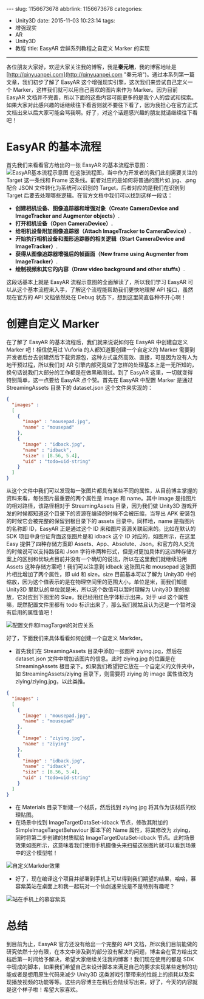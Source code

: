 ﻿---
description: 本文介绍了使用 EasyAR 增强现实引擎创建自定义 Marker 的过程。首先解释了 EasyAR 的基本流程，包括创建相机设备、图像追踪器和处理帧画面等步骤。然后详细说明了在
  EasyAR 中如何配置自定义 Marker，通过修改 dataset.json 文件并在 Unity3D 中设置相关属性实现自定义 Marker 的创建。最后展示了如何在场景中使用自定义
  Marker 并部署到手机上，实现AR效果。文章指出EasyAR官方API文档仍不完善，但作者将持续关注并解决相关问题，同时暗示将在未来写出更多关于自定义脚本和功能的内容。
---

﻿---
slug: 1156673678
abbrlink: 1156673678
categories:
- Unity3D
date: 2015-11-03 10:23:14
tags:
- 增强现实
- AR
- Unity3D
- 教程
title: EasyAR 尝鲜系列教程之自定义 Marker 的实现
---

各位朋友大家好，欢迎大家关注我的博客，我是**秦元培**，我的博客地址是[http://qinyuanpei.com](http://qinyuanpei.com "秦元培")。通过本系列第一篇文章，我们初步了解了 EasyAR 这个增强现实引擎，这次我们来尝试自己定义一个 Marker，这样我们就可以用自己喜欢的图片来作为 Marker。因为目前 EasyAR 文档并不完善，所以下面的这些内容可能更多的是我个人的尝试和探索。如果大家对此感兴趣的话继续往下看否则就不要往下看了，因为我担心在官方正式文档出来以后大家可能会骂我啊。好了，对这个话题感兴趣的朋友就请继续往下看吧！

<!--more-->

# EasyAR 的基本流程
首先我们来看看官方给出的一张 EasyAR 的基本流程示意图：
![EasyAR基本流程示意图](https://ww1.sinaimg.cn/large/4c36074fly1fzix180mu7j20g0057dft.jpg)
在这张流程图，当中作为开发者的我们此刻需要关注的 Target 这一条线和 Frame 这条线。前者对应的是如何将普通的图片如.jpg、.png 配合 JSON 文件转化为系统可以识别的 Target，后者对应的是我们在识别到 Target 后要去处理哪些逻辑。在官方文档中我们可以找到这样一段话：
* **创建相机设备、图像追踪器和增强对象（Create CameraDevice and ImageTracker and Augmenter objects）**.
* **打开相机设备（Open CameraDevice）.**
* **给相机设备附加图像追踪器（Attach ImageTracker to CameraDevice）**.
* **开始执行相机设备和图形追踪器的相关逻辑（Start CameraDevice and ImageTracker）**.
* **获得从图像追踪器增强后的帧画面（New frame using Augmenter from ImageTracker）**.
* **绘制视频和其它的内容（Draw video background and other stuffs）**.

这段话基本上就是 EasyAR 流程示意图的全面解读了，所以我们学习 EasyAR 可以从这个基本流程来入手，了解这个流程能帮助我们更快地理解 API 接口，虽然现在官方的 API 文档依然处在 Debug 状态下，想到这里简直各种不开心啊！

# 创建自定义 Marker
在了解了 EasyAR 的基本流程后，我们就来说说如何在 EasyAR 中创建自定义 Marker 吧！相信使用过 Vuforia 的人都知道要创建一个自定义的 Marker 需要到开发者后台去创建然后下载资源包，这种方式虽然高效、直接，可是因为没有人为地干预过程，所以我们对 AR 引擎内部究竟做了怎样的处理基本上是一无所知的，换句话说我们大部分的工作都是在做黑箱测试。到了 EasyAR 这里，一切就变得特别简单，这一点要给 EasyAR 点个赞。首先在 EasyAR 中配置 Marker 是通过 StreamingAssets 目录下的 dataset.json 这个文件来实现的：
```json
{
  "images" :
  [
    {
      "image" : "mousepad.jpg",
      "name" : "mousepad"
    },
    {
      "image" : "idback.jpg",
      "name" : "idback",
      "size" : [8.56, 5.4],
      "uid" : "todo=uid-string"
    }
  ]
}
```
从这个文件中我们可以发现每一张图片都具有某些不同的属性，从目前博主掌握的资料来看，每张图片最重要的两个属性是 image 和 name。其中 image 是指图片的相对路径，该路径相对于 StreamingAssets 目录，因为我们做 Unity3D 游戏开发的时候都知道这个目录下的资源在编译的时候不会被压缩，当导出 APK 安装包的时候它会被完整的保留到根目录下的 assets 目录中。同样地，name 是指图片的名称即 ID，EasyAR 正是通过这个 ID 来和图片资源关联起来的。比如在默认的 SDK 项目中身份证背面这张图片是和 idback 这个 ID 对应的，如图所示，在这里 Easy 提供了四种存储方案即 Assets、App、Absolute、Json。和官方的人交流的时候说可以支持路径和 Json 字符串两种形式，但是对更加具体的这四种存储方案上的区别和优缺点目前并没有一个确切的说法，所以在这里我们就继续沿用 Assets 这种存储方案吧！我们可以注意到 idback 这张图片和 mousepad 这张图片相比增加了两个属性，即 uid 和 size。size 目前基本可以了解为 Unity3D 中的缩放，因为这个值表示的是在物理空间里的范围大小，单位是米，而我们知道 Unity3D 里默认的单位就是米，所以这个数值可以暂时理解为 Unity3D 里的缩放，它对应到下图里的 Size，我已经用红色字体标示出来。对于 uid 这个属性嘛，既然配置文件里都有 todo 标识出来了，那么我们就姑且认为这是一个暂时没有启用的属性值吧！


![配置文件和ImagTarget的对应关系](https://ww1.sinaimg.cn/large/None.jpg)

好了，下面我们来具体看看如何创建一个自定义 Markder。
* 首先我们在 StreamingAssets 目录中添加一张图片 ziying.jpg，然后在 dataset.json 文件中增加该图片的信息。此时 ziying.jpg 的位置是在 StreamingAssets 根目录下。如果我们希望把它放在一个自定义的文件夹中，如 StreamingAssets/ziying 目录下，则需要将 ziying 的 image 属性值改为 ziying/ziying.jpg，以此类推。

```json
{
  "images" :
  [
    {
      "image" : "mousepad.jpg",
      "name" : "mousepad"
    },
    {
      "image" : "ziying.jpg",
      "name" : "ziying"
    },
    {
      "image" : "idback.jpg",
      "name" : "idback",
      "size" : [8.56, 5.4],
      "uid" : "todo=uid-string"
    }
  ]
}
```
* 在 Materials 目录下新建一个材质，然后找到 ziying.jpg 将其作为该材质的纹理贴图。
* 在场景中找到 ImageTargetDataSet-idback 节点，修改其附加的 SimpleImageTargetBehaviour 脚本下的 Name 属性，将其修改为 ziying，同时将第二步创建的材质赋给 ImageTargetDataSet-idback 节点。此时场景效果如图所示，这意味着我们使用手机摄像头来扫描这张图片就可以看到场景中的这个模型啦！

![自定义Markder效果](https://ww1.sinaimg.cn/large/None.jpg)

* 好了，现在编译这个项目并部署到手机上可以得到我们期望的结果，哈哈，慕容紫英站在桌面上和我一起玩对一个仙剑迷来说是不是特别有趣呢？

![站在手机上的慕容紫英](https://ww1.sinaimg.cn/large/4c36074fly1fz68j4zrs5j20dc0m8al9.jpg)


# 总结
到目前为止，EasyAR 官方还没有给出一个完整的 API 文档，所以我们目前能做的研究依然十分有限，在本文中涉及到的部分没有解决的问题，博主会在官方给出文档后第一时间给予解决，希望大家继续关注我的博客！我们现在使用的都是 SDK 中现成的脚本，如果我们希望自己来设计脚本来满足自己的要求实现某些定制的功能或者是想用原生代码来减少 Unity3D 这类游戏引擎带来的性能上的损耗以及实现播放视频的功能等等。这些内容博主在稍后会陆续写出来，好了，今天的内容就是这个样子啦！希望大家喜欢。